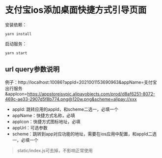# 支付宝ios添加桌面快捷方式引导页面
安装依赖：
```
yarn install
````
启动服务：
```
yarn start
```

## url query参数说明
例子：http://localhost:10086?appId=2021001153690963&appName=支付宝出行服务&appIcon=https://appstoreisvpic.alipayobjects.com/prod/d8af6251-8072-469c-ae33-2907d5f8b774.png@120w.png&scheme=alipay://xxx

- appId: 跳转应用的appId，和scheme二选一，必填一个
- appName：快捷方式名称，必填
- appIcon：快捷方式图标地址，必填
- appUrl：可选参数
- scheme：跳转到app对应功能的地址，需要在ios应用中配置，和appId二选一，必填一个

> static/index.js可去掉，不影响正常使用
